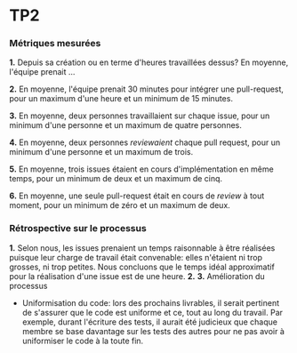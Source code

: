 # TP2

### Métriques mesurées
**1.** Depuis sa création ou en terme d'heures travaillées dessus? En moyenne, l'équipe prenait ...

**2.** En moyenne, l'équipe prenait 30 minutes pour intégrer une pull-request, pour un maximum d'une heure et un minimum de 15 minutes.

**3.** En moyenne, deux personnes travaillaient sur chaque issue, pour un minimum d'une personne et un maximum de quatre personnes.

**4.** En moyenne, deux personnes _reviewaient_ chaque pull request, pour un minimum  d'une personne et un maximum de trois.

**5.** En moyenne, trois issues étaient en cours d'implémentation en même temps, pour un minimum de deux et un maximum de cinq.

**6.** En moyenne, une seule pull-request était en cours de _review_ à tout moment, pour un minimum de zéro et un maximum de deux.

### Rétrospective sur le processus

**1.** Selon nous, les issues prenaient un temps raisonnable à être réalisées puisque leur charge de travail était convenable: elles n'étaient ni trop grosses, ni trop petites. Nous concluons que le temps idéal approximatif pour la réalisation d'une issue est de une heure.
**2.**
**3.** Amélioration du processus
- Uniformisation du code: lors des prochains livrables, il serait pertinent de s'assurer que le code est uniforme et ce, tout au long du travail. Par exemple, durant l'écriture des tests, il aurait été judicieux que chaque membre se base davantage sur les tests des autres pour ne pas avoir à uniformiser le code à la toute fin.
